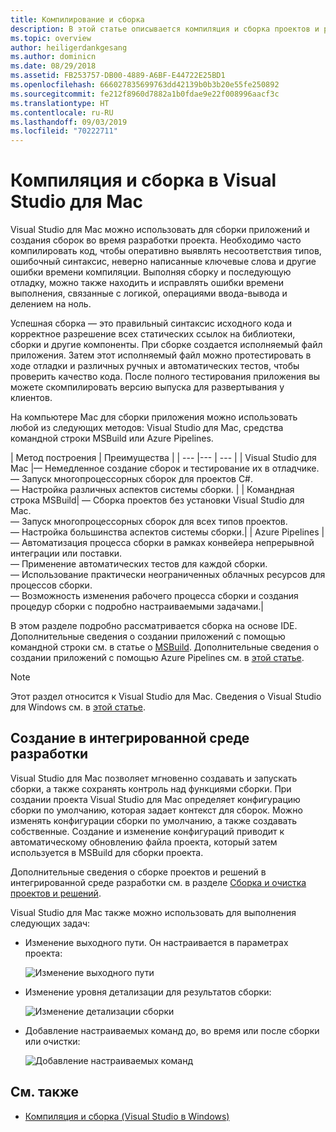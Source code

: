 ```yaml
---
title: Компилирование и сборка
description: В этой статье описывается компиляция и сборка проектов и решений в Visual Studio для Mac
ms.topic: overview
author: heiligerdankgesang
ms.author: dominicn
ms.date: 08/29/2018
ms.assetid: FB253757-DB00-4889-A6BF-E44722E25BD1
ms.openlocfilehash: 666027835699763dd42139b0b3b20e55fe250892
ms.sourcegitcommit: fe212f8960d7882a1b0fdae9e22f008996aacf3c
ms.translationtype: HT
ms.contentlocale: ru-RU
ms.lasthandoff: 09/03/2019
ms.locfileid: "70222711"
---
```

# <a name="compiling-and-building-in-visual-studio-for-mac"></a>Компиляция и сборка в Visual Studio для Mac

Visual Studio для Mac можно использовать для сборки приложений и создания сборок во время разработки проекта. Необходимо часто компилировать код, чтобы оперативно выявлять несоответствия типов, ошибочный синтаксис, неверно написанные ключевые слова и другие ошибки времени компиляции. Выполняя сборку и последующую отладку, можно также находить и исправлять ошибки времени выполнения, связанные с логикой, операциями ввода-вывода и делением на ноль.

Успешная сборка — это правильный синтаксис исходного кода и корректное разрешение всех статических ссылок на библиотеки, сборки и другие компоненты. При сборке создается исполняемый файл приложения. Затем этот исполняемый файл можно протестировать в ходе отладки и различных ручных и автоматических тестов, чтобы проверить качество кода. После полного тестирования приложения вы можете скомпилировать версию выпуска для развертывания у клиентов.

На компьютере Mac для сборки приложения можно использовать любой из следующих методов: Visual Studio для Mac, средства командной строки MSBuild или Azure Pipelines.

| Метод построения | Преимущества |
| --- |--- | --- |
| Visual Studio для Mac |— Немедленное создание сборок и тестирование их в отладчике.<br />— Запуск многопроцессорных сборок для проектов C#.<br />— Настройка различных аспектов системы сборки. |
| Командная строка MSBuild| — Сборка проектов без установки Visual Studio для Mac.<br />— Запуск многопроцессорных сборок для всех типов проектов.<br />— Настройка большинства аспектов системы сборки.|
| Azure Pipelines | — Автоматизация процесса сборки в рамках конвейера непрерывной интеграции или поставки.<br />— Применение автоматических тестов для каждой сборки.<br />— Использование практически неограниченных облачных ресурсов для процессов сборки.<br />— Возможность изменения рабочего процесса сборки и создания процедур сборки с подробно настраиваемыми задачами.|

В этом разделе подробно рассматривается сборка на основе IDE. Дополнительные сведения о создании приложений с помощью командной строки см. в статье о [MSBuild](/visualstudio/msbuild/msbuild). Дополнительные сведения о создании приложений с помощью Azure Pipelines см. в [этой статье](/azure/devops/pipelines).


> [!NOTE]
> Этот раздел относится к Visual Studio для Mac. Сведения о Visual Studio для Windows см. в [этой статье](/visualstudio/ide/compiling-and-building-in-visual-studio).


## <a name="building-from-the-ide"></a>Создание в интегрированной среде разработки

Visual Studio для Mac позволяет мгновенно создавать и запускать сборки, а также сохранять контроль над функциями сборки. При создании проекта Visual Studio для Mac определяет конфигурацию сборки по умолчанию, которая задает контекст для сборок. Можно изменять конфигурации сборки по умолчанию, а также создавать собственные. Создание и изменение конфигураций приводит к автоматическому обновлению файла проекта, который затем используется в MSBuild для сборки проекта.

Дополнительные сведения о сборке проектов и решений в интегрированной среде разработки см. в разделе [Сборка и очистка проектов и решений](building-and-cleaning-projects-and-solutions.md).

Visual Studio для Mac также можно использовать для выполнения следующих задач:

* Изменение выходного пути. Он настраивается в параметрах проекта:

    ![Изменение выходного пути](media/compiling-and-building-image4.png)

* Изменение уровня детализации для результатов сборки:

    ![Изменение детализации сборки](media/compiling-and-building-image5.png)

* Добавление настраиваемых команд до, во время или после сборки или очистки:

    ![Добавление настраиваемых команд](media/compiling-and-building-image6.png)


## <a name="see-also"></a>См. также

- [Компиляция и сборка (Visual Studio в Windows)](/visualstudio/ide/compiling-and-building-in-visual-studio)